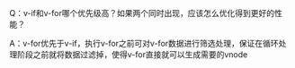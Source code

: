 Q：v-if和v-for哪个优先级高？如果两个同时出现，应该怎么优化得到更好的性能？

A：v-for优先于v-if，执行v-for之前可对v-for数据进行筛选处理，保证在循环处理阶段之前就将数据过滤掉，使得v-for直接就可以生成需要的vnode